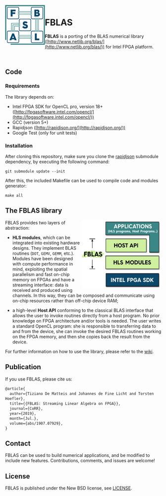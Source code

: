 <img align="left" width="128" height="128" src="/misc/fblas_logo.png?raw=true">

# FBLAS

**FBLAS** is a porting of the BLAS numerical library ([http://www.netlib.org/blas/](http://www.netlib.org/blas/)) for Intel FPGA platform. 

&nbsp;

## Code

### Requirements

The library depends on:

* Intel FPGA SDK for OpenCL pro, version 18+ ([http://fpgasoftware.intel.com/opencl/](http://fpgasoftware.intel.com/opencl/))
* GCC (version 5+)
* Rapidjson ([http://rapidjson.org/](http://rapidjson.org/))
* Google Test (only for unit tests)

### Installation

After cloning this repository, make sure you clone the [rapidjson](http://rapidjson.org/) submodule dependency, by executing the following command:

```
git submodule update --init
```

After this, the included Makefile can be used to compile code and modules generator:


```
make all
```

## The FBLAS library

<img align="right" width="256" height="220" src="/misc/fblas_design.png?raw=true">

FBLAS provides two layers of abstraction: 

* **HLS modules**, which can be integrated into existing hardware designs. They implement BLAS routines (`DOT`, `GEMV`, `GEMM`, etc.). Modules have been designed with compute performance in mind, exploiting the spatial parallelism and fast on-chip memory on FPGAs and have a streaming interface: data is received and produced using channels. In this way, they can be composed and communicate using on-chip resources rather than off-chip device RAM;

* a high-level **Host API** conforming to the classical BLAS interface that allows the user to invoke routines directly from a host program. No prior knowledge on FPGA architecture and/or tools is needed. The user writes a standard OpenCL program: she is responsible to transferring data to and from
the device, she can invoke the desired FBLAS routines working on the FPGA memory, and then she copies back the result from the device.

For further information on how to use the library, please refer to the [wiki](https://github.com/spcl/FBLAS/wiki).


## Publication
If you use FBLAS, please cite us:
```
@article{
  author={Tiziano De Matteis and Johannes de Fine Licht and Torsten Hoefler},
  title={{FBLAS: Streaming Linear Algebra on FPGA}},
  journal={CoRR},
  year={2019},
  month={Jul.},
  volume={abs/1907.07929},
}
```


## Contact

FBLAS can be used to build numerical applications, and be modified to include new features.
Contributions, comments, and issues are welcome!

## License

FBLAS is published under the New BSD license, see [LICENSE](LICENSE).
